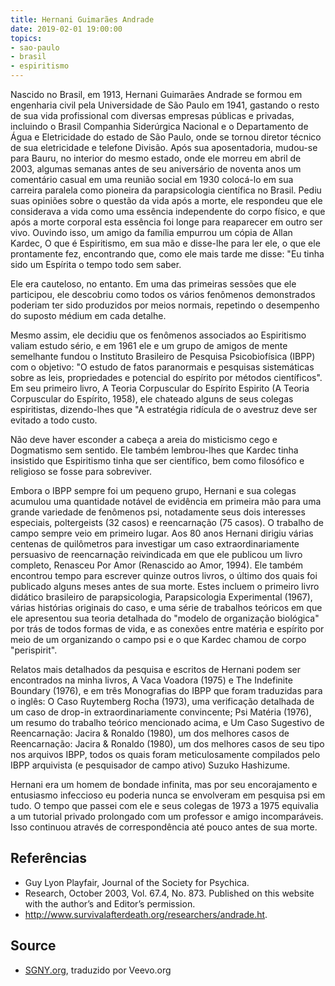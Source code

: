 ```yaml
---
title: Hernani Guimarães Andrade
date: 2019-02-01 19:00:00
topics: 
- sao-paulo
- brasil
- espiritismo
---
```


Nascido no Brasil, em 1913, Hernani Guimarães Andrade se formou em engenharia
civil pela Universidade de São Paulo em 1941, gastando o resto de sua vida
profissional com diversas empresas públicas e privadas, incluindo o Brasil
Companhia Siderúrgica Nacional e o Departamento de Água e Eletricidade do estado
de São Paulo, onde se tornou diretor técnico de sua eletricidade e telefone
Divisão. Após sua aposentadoria, mudou-se para Bauru, no interior do mesmo
estado, onde ele morreu em abril de 2003, algumas semanas antes de seu
aniversário de noventa anos um comentário casual em uma reunião social em 1930
colocá-lo em sua carreira paralela como pioneira da parapsicologia científica no
Brasil. Pediu suas opiniões sobre o questão da vida após a morte, ele respondeu
que ele considerava a vida como uma essência independente do corpo físico, e que
após a morte corporal esta essência foi longe para reaparecer em outro ser vivo.
Ouvindo isso, um amigo da família empurrou um cópia de Allan Kardec, O que é
Espiritismo, em sua mão e disse-lhe para ler ele, o que ele prontamente fez,
encontrando que, como ele mais tarde me disse: "Eu tinha sido um Espírita o
tempo todo sem saber.

Ele era cauteloso, no entanto. Em uma das primeiras sessões que ele participou,
ele descobriu como todos os vários fenômenos demonstrados poderiam ter sido
produzidos por meios normais, repetindo o desempenho do suposto médium em cada
detalhe.

Mesmo assim, ele decidiu que os fenômenos associados ao Espiritismo
valiam estudo sério, e em 1961 ele e um grupo de amigos de mente semelhante
fundou o Instituto Brasileiro de Pesquisa Psicobiofísica (IBPP) com o objetivo:
"O estudo de fatos paranormais e pesquisas sistemáticas sobre as leis,
propriedades e potencial do espírito por métodos científicos". Em seu primeiro
livro, A Teoria Corpuscular do Espírito Espirito (A Teoria Corpuscular do
Espírito, 1958), ele chateado alguns de seus colegas espiritistas, dizendo-lhes
que "A estratégia ridícula de o avestruz deve ser evitado a todo custo.

Não deve haver esconder a cabeça a areia do misticismo cego e Dogmatismo sem
sentido. Ele também lembrou-lhes que Kardec tinha insistido que Espiritismo
tinha que ser científico, bem como filosófico e religioso se fosse para
sobreviver.

Embora o IBPP sempre foi um pequeno grupo, Hernani e sua colegas
acumulou uma quantidade notável de evidência em primeira mão para uma grande
variedade de fenômenos psi, notadamente seus dois interesses especiais,
poltergeists (32 casos) e reencarnação (75 casos). O trabalho de campo sempre
veio em primeiro lugar. Aos 80 anos Hernani dirigiu várias centenas de
quilômetros para investigar um caso extraordinariamente persuasivo de
reencarnação reivindicada em que ele publicou um livro completo, Renasceu Por
Amor (Renascido ao Amor, 1994). Ele também encontrou tempo para escrever quinze
outros livros, o último dos quais foi publicado alguns meses antes de sua morte.
Estes incluem o primeiro livro didático brasileiro de parapsicologia,
Parapsicologia Experimental (1967), várias histórias originais do caso, e uma
série de trabalhos teóricos em que ele apresentou sua teoria detalhada do
"modelo de organização biológica" por trás de todos formas de vida, e as
conexões entre matéria e espírito por meio de um organizando o campo psi e o que
Kardec chamou de corpo "perispirit".

Relatos mais detalhados da pesquisa e escritos de Hernani podem ser encontrados
na minha livros, A Vaca Voadora (1975) e The Indefinite Boundary (1976), e em
três Monografias do IBPP que foram traduzidas para o inglês: O Caso Ruytemberg
Rocha (1973), uma verificação detalhada de um caso de drop-in
extraordinariamente convincente; Psi Matéria (1976), um resumo do trabalho
teórico mencionado acima, e Um Caso Sugestivo de Reencarnação: Jacira & Ronaldo
(1980), um dos melhores casos de Reencarnação: Jacira & Ronaldo (1980), um dos
melhores casos de seu tipo nos arquivos IBPP, todos os quais foram
meticulosamente compilados pelo IBPP arquivista (e pesquisador de campo ativo)
Suzuko Hashizume.

Hernani era um homem de bondade infinita, mas por seu encorajamento e entusiasmo
infeccioso eu poderia nunca se envolveram em pesquisa psi em tudo. O tempo que
passei com ele e seus colegas de 1973 a 1975 equivalia a um tutorial privado
prolongado com um professor e amigo incomparáveis. Isso continuou através de
correspondência até pouco antes de sua morte.

## Referências
* Guy Lyon Playfair, Journal of the Society for Psychica.
* Research, October 2003, Vol. 67.4, No. 873. Published on this website with the author’s and Editor’s permission.
* http://www.survivalafterdeath.org/researchers/andrade.ht.

## Source
* [SGNY.org](//sgny.org), traduzido por Veevo.org


